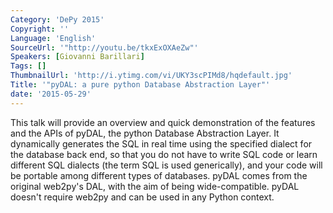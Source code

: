 ```yaml
---
Category: 'DePy 2015'
Copyright: ''
Language: 'English'
SourceUrl: '"http://youtu.be/tkxExOXAeZw"'
Speakers: [Giovanni Barillari]
Tags: []
ThumbnailUrl: 'http://i.ytimg.com/vi/UKY3scPIMd8/hqdefault.jpg'
Title: '"pyDAL: a pure python Database Abstraction Layer"'
date: '2015-05-29'
---
```

This talk will provide an overview and quick demonstration of the features and the APIs of pyDAL, the python Database Abstraction Layer.  It dynamically generates the SQL in real time using the specified dialect for the database back end, so that you do not have to write SQL code or learn different SQL dialects (the term SQL is used generically), and your code will be portable among different types of databases.  pyDAL comes from the original web2py's DAL, with the aim of being wide-compatible. pyDAL doesn't require web2py and can be used in any Python context.